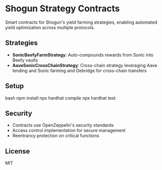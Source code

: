 # Shogun Strategy Contracts

Smart contracts for Shogun's yield farming strategies, enabling automated yield optimization across multiple protocols.

## Strategies

- **SonicBeefyFarmStrategy**: Auto-compounds rewards from Sonic into Beefy vaults
- **AaveSonicCrossChainStrategy**: Cross-chain strategy leveraging Aave lending and Sonic farming and Debridge for cross-chain transfers

## Setup
bash
npm install
npx hardhat compile
npx hardhat test


## Security

- Contracts use OpenZeppelin's security standards
- Access control implementation for secure management
- Reentrancy protection on critical functions

## License

MIT
